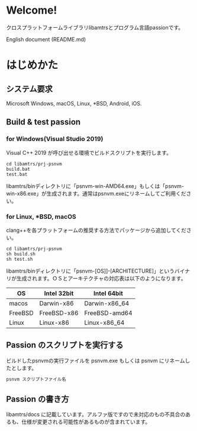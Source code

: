 # Welcome!

クロスプラットフォームライブラリlibamtrsとプログラム言語passionです。

English document (README.md)

# はじめかた

## システム要求

Microsoft Windows, macOS, Linux, *BSD, Android, iOS.

## Build & test passion

### for Windows(Visual Studio 2019)

Visual C++ 2019 が呼び出せる環境でビルドスクリプトを実行します。

```shell
cd libamtrs/prj-psnvm
build.bat
test.bat
```

libamtrs/binディレクトリに「psnvm-win-AMD64.exe」もしくは「psnvm-win-x86.exe」が生成されます。通常はpsnvm.exeにリネームしてご利用ください。

### for Linux, *BSD, macOS

clang++を各プラットフォームの推奨する方法でパッケージから追加してください。

```shell
cd libamtrs/prj-psnvm
sh build.sh
sh test.sh
```

libamtrs/binディレクトリに「psnvm-[OS]]-[ARCHITECTURE]」というバイナリが生成されます。ＯＳとアーキテクチャの対応表は以下のようになります。

| OS      | Intel 32bit | Intel 64bit   |
| ------- | ----------- | ------------- |
| macos   | Darwin-x86  | Darwin-x86_64 |
| FreeBSD | FreeBSD-x86 | FreeBSD-amd64 |
| Linux   | Linux-x86   | Linux-x86_64  |

## Passion のスクリプトを実行する

ビルドしたpsnvmの実行ファイルを psnvm.exe もしくは psnvm にリネームしたとします。

```sh
psnvm スクリプトファイル名
```

## Passion の書き方

libamtrs/docs に記載しています。アルファ版ですので未対応のもの不具合のあるも、仕様が変更される可能性があるものが含まれています。

